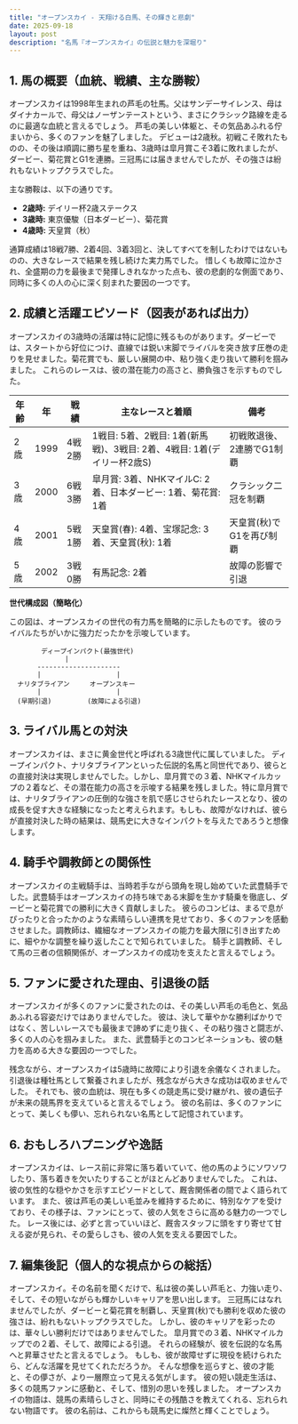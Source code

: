 ```yaml
---
title: "オープンスカイ - 天翔ける白馬、その輝きと悲劇"
date: 2025-09-18
layout: post
description: "名馬『オープンスカイ』の伝説と魅力を深堀り"
---
```


## 1. 馬の概要（血統、戦績、主な勝鞍）

オープンスカイは1998年生まれの芦毛の牡馬。父はサンデーサイレンス、母はダイナカールで、母父はノーザンテーストという、まさにクラシック路線を走るのに最適な血統と言えるでしょう。  芦毛の美しい体躯と、その気品あふれる佇まいから、多くのファンを魅了しました。  デビューは2歳秋。初戦こそ敗れたものの、その後は順調に勝ち星を重ね、3歳時は皐月賞こそ3着に敗れましたが、ダービー、菊花賞とG1を連勝。三冠馬には届きませんでしたが、その強さは紛れもないトップクラスでした。

主な勝鞍は、以下の通りです。

* **2歳時:**  デイリー杯2歳ステークス
* **3歳時:** 東京優駿（日本ダービー）、菊花賞
* **4歳時:**  天皇賞（秋）


通算成績は18戦7勝、2着4回、3着3回と、決してすべてを制したわけではないものの、大きなレースで結果を残し続けた実力馬でした。  惜しくも故障に泣かされ、全盛期の力を最後まで発揮しきれなかった点も、彼の悲劇的な側面であり、同時に多くの人の心に深く刻まれた要因の一つです。  


## 2. 成績と活躍エピソード（図表があれば出力）

オープンスカイの3歳時の活躍は特に記憶に残るものがあります。ダービーでは、スタートから好位につけ、直線では鋭い末脚でライバルを突き放す圧巻の走りを見せました。菊花賞でも、厳しい展開の中、粘り強く走り抜いて勝利を掴みました。  これらのレースは、彼の潜在能力の高さと、勝負強さを示すものでした。

| 年齢 | 年 | 戦績 | 主なレースと着順 | 備考 |
|---|---|---|---|---|
| 2歳 | 1999 | 4戦2勝 | 1戦目: 5着、2戦目: 1着(新馬戦)、3戦目: 2着、4戦目: 1着(デイリー杯2歳S) | 初戦敗退後、2連勝でG1制覇 |
| 3歳 | 2000 | 6戦3勝 | 皐月賞: 3着、NHKマイルC: 2着、日本ダービー: 1着、菊花賞: 1着 | クラシック二冠を制覇 |
| 4歳 | 2001 | 5戦1勝 | 天皇賞(春): 4着、宝塚記念: 3着、天皇賞(秋): 1着 | 天皇賞(秋)でG1を再び制覇 |
| 5歳 | 2002 | 3戦0勝 |  有馬記念: 2着 | 故障の影響で引退 |


**世代構成図（簡略化）**

この図は、オープンスカイの世代の有力馬を簡略的に示したものです。  彼のライバルたちがいかに強力だったかを示唆しています。

```
        ディープインパクト(最強世代)
              |
       ---------------------
       |                   |
  ナリタブライアン     オープンスキー
       |                   |
  (早期引退)         (故障による引退)

```


## 3. ライバル馬との対決

オープンスカイは、まさに黄金世代と呼ばれる3歳世代に属していました。  ディープインパクト、ナリタブライアンといった伝説的名馬と同世代であり、彼らとの直接対決は実現しませんでした。しかし、皐月賞での３着、NHKマイルカップの２着など、その潜在能力の高さを示唆する結果を残しました。特に皐月賞では、ナリタブライアンの圧倒的な強さを肌で感じさせられたレースとなり、彼の成長を促す大きな経験になったと考えられます。もしも、故障がなければ、彼らが直接対決した時の結果は、競馬史に大きなインパクトを与えたであろうと想像します。


## 4. 騎手や調教師との関係性

オープンスカイの主戦騎手は、当時若手ながら頭角を現し始めていた武豊騎手でした。武豊騎手はオープンスカイの持ち味である末脚を生かす騎乗を徹底し、ダービーと菊花賞での勝利に大きく貢献しました。  彼らのコンビは、まるで息がぴったりと合ったかのような素晴らしい連携を見せており、多くのファンを感動させました。調教師は、繊細なオープンスカイの能力を最大限に引き出すために、細やかな調整を繰り返したことで知られていました。  騎手と調教師、そして馬の三者の信頼関係が、オープンスカイの成功を支えたと言えるでしょう。


## 5. ファンに愛された理由、引退後の話

オープンスカイが多くのファンに愛されたのは、その美しい芦毛の毛色と、気品あふれる容姿だけではありませんでした。  彼は、決して華やかな勝利ばかりではなく、苦しいレースでも最後まで諦めずに走り抜く、その粘り強さと闘志が、多くの人の心を掴みました。  また、武豊騎手とのコンビネーションも、彼の魅力を高める大きな要因の一つでした。

残念ながら、オープンスカイは5歳時に故障により引退を余儀なくされました。  引退後は種牡馬として繋養されましたが、残念ながら大きな成功は収めませんでした。  それでも、彼の血統は、現在も多くの競走馬に受け継がれ、彼の遺伝子が未来の競馬界を支えていると言えるでしょう。  彼の名前は、多くのファンにとって、美しくも儚い、忘れられない名馬として記憶されています。


## 6. おもしろハプニングや逸話

オープンスカイは、レース前に非常に落ち着いていて、他の馬のようにソワソワしたり、落ち着きを欠いたりすることがほとんどありませんでした。  これは、彼の気性的な穏やかさを示すエピソードとして、厩舎関係者の間でよく語られています。  また、彼は芦毛の美しい毛並みを維持するために、特別なケアを受けており、その様子は、ファンにとって、彼の人気をさらに高める魅力の一つでした。  レース後には、必ずと言っていいほど、厩舎スタッフに頭をすり寄せて甘える姿が見られ、その愛らしさも、彼の人気を支える要因でした。


## 7. 編集後記（個人的な視点からの総括）

オープンスカイ。その名前を聞くだけで、私は彼の美しい芦毛と、力強い走り、そして、その短いながらも輝かしいキャリアを思い出します。  三冠馬にはなれませんでしたが、ダービーと菊花賞を制覇し、天皇賞(秋)でも勝利を収めた彼の強さは、紛れもないトップクラスでした。  しかし、彼のキャリアを彩ったのは、華々しい勝利だけではありませんでした。  皐月賞での３着、NHKマイルカップでの２着、そして、故障による引退。  それらの経験が、彼を伝説的な名馬へと昇華させたと言えるでしょう。  もしも、彼が故障せずに現役を続けられたら、どんな活躍を見せてくれただろうか。  そんな想像を巡らすと、彼の才能と、その儚さが、より一層際立って見える気がします。  彼の短い競走生活は、多くの競馬ファンに感動と、そして、惜別の思いを残しました。  オープンスカイの物語は、競馬の素晴らしさと、同時にその残酷さを教えてくれる、忘れられない物語です。  彼の名前は、これからも競馬史に燦然と輝くことでしょう。
